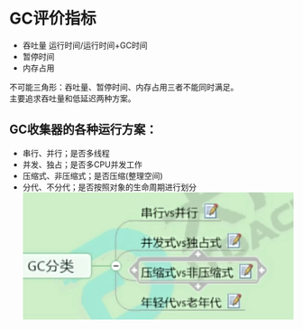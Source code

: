 # GC评价指标
- 吞吐量
运行时间/运行时间+GC时间
- 暂停时间
- 内存占用  

不可能三角形：吞吐量、暂停时间、内存占用三者不能同时满足。  
主要追求吞吐量和低延迟两种方案。 


## GC收集器的各种运行方案：
- 串行、并行；是否多线程
- 并发、独占；是否多CPU并发工作
- 压缩式、非压缩式；是否压缩(整理空间)
- 分代、不分代；是否按照对象的生命周期进行划分
![img.png](../images/jvm-47-01.png)